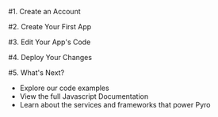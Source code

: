 #1. Create an Account

#2. Create Your First App

#3. Edit Your App's Code

#4. Deploy Your Changes

#5. What's Next?

* Explore our code examples
* View the full Javascript Documentation
* Learn about the services and frameworks that power Pyro